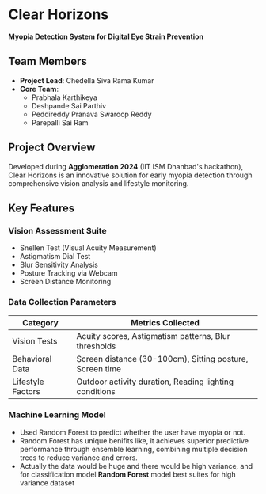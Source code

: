 # Clear Horizons  
**Myopia Detection System for Digital Eye Strain Prevention**  

## Team Members
- **Project Lead**: Chedella Siva Rama Kumar  
- **Core Team**:  
  - Prabhala Karthikeya   
  - Deshpande Sai Parthiv 
  - Peddireddy Pranava Swaroop Reddy 
  - Parepalli Sai Ram  

## Project Overview
Developed during **Agglomeration 2024** (IIT ISM Dhanbad's hackathon), Clear Horizons is an innovative solution for early myopia detection through comprehensive vision analysis and lifestyle monitoring.

## Key Features
### Vision Assessment Suite
- Snellen Test (Visual Acuity Measurement)
- Astigmatism Dial Test
- Blur Sensitivity Analysis
- Posture Tracking via Webcam
- Screen Distance Monitoring

### Data Collection Parameters
| Category          | Metrics Collected                  |
|-------------------|------------------------------------|
| Vision Tests      | Acuity scores, Astigmatism patterns, Blur thresholds |
| Behavioral Data   | Screen distance (30-100cm), Sitting posture, Screen time |
| Lifestyle Factors | Outdoor activity duration, Reading lighting conditions |
### Machine Learning Model
- Used Random Forest to predict whether the user have myopia or not.
- Random Forest has unique benifits like, it achieves superior predictive performance through ensemble learning, combining multiple decision trees to reduce variance and errors.
- Actually the data would be huge and there would be high variance, and for classification model **Random Forest** model best suites for high variance dataset
